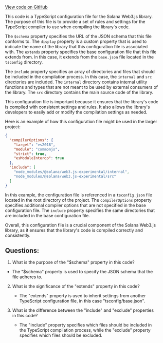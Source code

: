 [View code on GitHub](https://github.com/solana-labs/solana-web3.js/blob/master/packages/library/tsconfig.json)

This code is a TypeScript configuration file for the Solana Web3.js library. The purpose of this file is to provide a set of rules and settings for the TypeScript compiler to use when compiling the library's code. 

The `$schema` property specifies the URL of the JSON schema that this file conforms to. The `display` property is a custom property that is used to indicate the name of the library that this configuration file is associated with. The `extends` property specifies the base configuration file that this file extends from. In this case, it extends from the `base.json` file located in the `tsconfig` directory. 

The `include` property specifies an array of directories and files that should be included in the compilation process. In this case, the `internal` and `src` directories are included. The `internal` directory contains internal utility functions and types that are not meant to be used by external consumers of the library. The `src` directory contains the main source code of the library. 

This configuration file is important because it ensures that the library's code is compiled with consistent settings and rules. It also allows the library's developers to easily add or modify the compilation settings as needed. 

Here is an example of how this configuration file might be used in the larger project:

```json
{
  "compilerOptions": {
    "target": "es2018",
    "module": "commonjs",
    "strict": true,
    "esModuleInterop": true
  },
  "include": [
    "node_modules/@solana/web3.js-experimental/internal",
    "node_modules/@solana/web3.js-experimental/src"
  ]
}
```

In this example, the configuration file is referenced in a `tsconfig.json` file located in the root directory of the project. The `compilerOptions` property specifies additional compiler options that are not specified in the base configuration file. The `include` property specifies the same directories that are included in the base configuration file. 

Overall, this configuration file is a crucial component of the Solana Web3.js library, as it ensures that the library's code is compiled correctly and consistently.
## Questions: 
 1. What is the purpose of the "$schema" property in this code?
   - The "$schema" property is used to specify the JSON schema that the file adheres to.

2. What is the significance of the "extends" property in this code?
   - The "extends" property is used to inherit settings from another TypeScript configuration file, in this case "tsconfig/base.json".

3. What is the difference between the "include" and "exclude" properties in this code?
   - The "include" property specifies which files should be included in the TypeScript compilation process, while the "exclude" property specifies which files should be excluded.